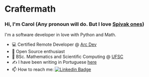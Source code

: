 # Craftermath
### Hi, I'm Carol (Any pronoun will do. But I love [Spivak ones](https://en.wikipedia.org/wiki/Spivak_pronoun))

I'm a software developer in love with Python and Math.

- 💻 Certified Remote Developer @ [Arc Dev](https://arc.dev/@craftermath)
- 🐧  Open Source enthusiast  
- 🧮  BSc. Mathematics and Scientific Computing @ [UFSC](http://ufsc.br/)  
- ✍️  I have been writing in Portuguese [here](https://www.craftermath.com.br)
- 📫 How to reach me:  [![Linkedin Badge](https://img.shields.io/badge/-LinkedIn-blue?style=flat-square&logo=Linkedin&logoColor=white&link=https://www.linkedin.com/in/carolaraujo/)](https://www.linkedin.com/in/carolaraujo/)

<!---
![Craftermath's GitHub stats](https://github-readme-stats.vercel.app/api?username=Craftermath&show_icons=true&theme=onedark) 

[![Top Langs](https://github-readme-stats.vercel.app/api/top-langs/?username=Craftermath&layout=compact&theme=onedark)](https://github.com/Craftermath/github-readme-stats)
-->

<!-- duolingo -->
